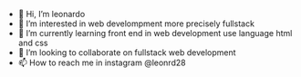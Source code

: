 - 👋 Hi, I’m leonardo
- 👀 I’m interested in web develompment more precisely fullstack
- 🌱 I’m currently learning front end in web development use language html and css
- 💞️ I’m looking to collaborate on fullstack web development
- 📫 How to reach me in instagram @leonrd28

<!---
beruanganeh/beruanganeh is a ✨ special ✨ repository because its `README.md` (this file) appears on your GitHub profile.
You can click the Preview link to take a look at your changes.
--->
